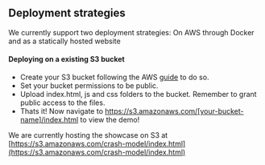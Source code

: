 ## Deployment strategies

We currently support two deployment strategies: On AWS through Docker and as a statically hosted website

#### Deploying on a existing S3 bucket

* Create your S3 bucket following the AWS [guide](https://docs.aws.amazon.com/quickstarts/latest/s3backup/step-1-create-bucket.html) to do so.
* Set your bucket permissions to be public.
* Upload index.html, js and css folders to the bucket. Remember to grant public access to the files.
* Thats it! Now navigate to https://s3.amazonaws.com/[your-bucket-name]/index.html to view the demo!

We are currently hosting the showcase on S3 at [https://s3.amazonaws.com/crash-model/index.html](https://s3.amazonaws.com/crash-model/index.html)